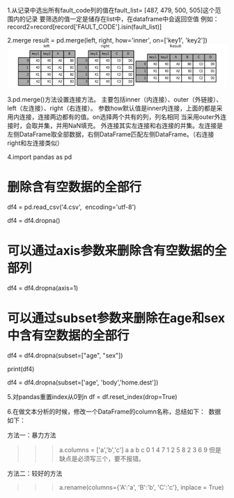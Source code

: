 1.从记录中选出所有fault_code列的值在fault_list= [487, 479, 500, 505]这个范围内的记录
要筛选的值一定是储存在list中，在dataframe中会返回空值
例如：
record2=record[record['FAULT_CODE'].isin(fault_list)]

2.merge
result = pd.merge(left, right, how='inner', on=['key1', 'key2'])
![image](https://github.com/jiaxingxx/numpy-pandas-txt/blob/master/merging_merge_on_key_inner.png)

3.pd.merge()方法设置连接方法。
主要包括inner（内连接）、outer（外链接）、left（左连接）、right（右连接）。
参数how默认值是inner内连接，上面的都是采用内连接，连接两边都有的值。on选择两个共有的列，列名相同
当采用outer外连接时，会取并集，并用NaN填充。
外连接其实左连接和右连接的并集。左连接是左侧DataFrame取全部数据，右侧DataFrame匹配左侧DataFrame。（右连接right和左连接类似）

4.import pandas as pd

# 删除含有空数据的全部行

df4 = pd.read_csv('4.csv',  encoding='utf-8')

df4 = df4.dropna()

# 可以通过axis参数来删除含有空数据的全部列

df4 = df4.dropna(axis=1)

# 可以通过subset参数来删除在age和sex中含有空数据的全部行

df4 = df4.dropna(subset=["age", "sex"])

print(df4)

df4 = df4.dropna(subset=['age', 'body','home.dest'])

5.对pandas重置index从0到n
df = df.reset_index(drop=True)

6.在做文本分析的时候，修改一个DataFrame的column名称，总结如下： 
数据如下：

方法一：暴力方法
>>>a.columns = ['a','b','c']
>>>a
   a  b  c
0  1  4  7
1  2  5  8
2  3  6  9
但是缺点是必须写三个，要不报错。

方法二：较好的方法
>>>a.rename(columns={'A':'a', 'B':'b', 'C':'c'}, inplace = True)

